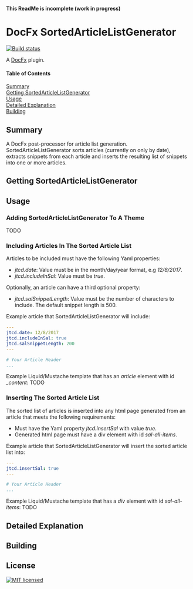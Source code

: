 **This ReadMe is incomplete (work in progress)**  
# DocFx SortedArticleListGenerator
[![Build status](https://ci.appveyor.com/api/projects/status/3gt21k5ah72ae31p?svg=true)](https://ci.appveyor.com/project/JeremyTCD/docfx-plugins-sortedarticlelistgenerator)
<!--- Add test status once badge with logo is available https://github.com/badges/shields/pull/812 --->

A [DocFx](https://dotnet.github.io/docfx/) plugin.

#### Table of Contents  
[Summary](#summary)  
[Getting SortedArticleListGenerator](#getting-sortedarticlelistgenerator)  
[Usage](#usage)  
[Detailed Explanation](#detailed-explanation)  
[Building](#building)  

## Summary
A DocFx post-processor for article list generation. SortedArticleListGenerator sorts articles (currently on only by date), extracts snippets from each article and inserts the resulting list of snippets into one or more articles.

## Getting SortedArticleListGenerator
<!--todo requires JeremyTCD.DocFx.Plugins.Utils-->

## Usage
### Adding SortedArticleListGenerator To A Theme
TODO
### Including Articles In The Sorted Article List
Articles to be included must have the following Yaml properties:
- *jtcd.date*: Value must be in the month/day/year format, e.g *12/8/2017*.
- *jtcd.includeInSal*: Value must be *true*.

Optionally, an article can have a third optional property:
- *jtcd.salSnippetLength*: Value must be the number of characters to include. The default snippet length is 500. 
<!--todo article must have article element with id _content-->
Example article that SortedArticleListGenerator will include:
```YAML
---
jtcd.date: 12/8/2017
jtcd.includeInSal: true
jtcd.salSnippetLength: 200
---

# Your Article Header
...
```  
Example Liquid/Mustache template that has an *article* element with id *_content*:
TODO

### Inserting The Sorted Article List
The sorted list of articles is inserted into any html page generated from an article that meets the following requirements:
- Must have the Yaml property *jtcd.insertSal* with value *true*.
- Generated html page must have a div element with id *sal-all-items*. 

Example article that SortedArticleListGenerator will insert the sorted article list into:
```YAML
---
jtcd.insertSal: true
---

# Your Article Header
...
```  
Example Liquid/Mustache template that has a *div* element with id *sal-all-items*:
TODO

## Detailed Explanation

## Building

## License
[![MIT licensed](https://img.shields.io/badge/license-MIT-blue.svg)](https://raw.githubusercontent.com/JeremyTCD/JeremyTCD.github.io/dev/License.txt)  
